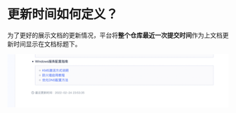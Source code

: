 # 更新时间如何定义？

为了更好的展示文档的更新情况，平台将**整个仓库最近一次提交时间**作为上文档更新时间显示在文档标题下。

![update-time](images/update-time.png)